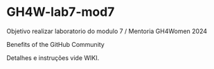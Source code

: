 # GH4W-lab7-mod7
Objetivo realizar laboratorio do modulo 7 / Mentoria GH4Women 2024

Benefits of the GitHub Community

Detalhes e instruções vide WIKI.
